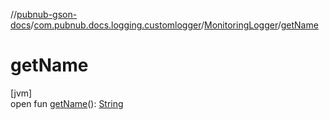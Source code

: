 //[pubnub-gson-docs](../../../index.md)/[com.pubnub.docs.logging.customlogger](../index.md)/[MonitoringLogger](index.md)/[getName](get-name.md)

# getName

[jvm]\
open fun [getName](get-name.md)(): [String](https://docs.oracle.com/javase/8/docs/api/java/lang/String.html)
